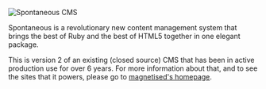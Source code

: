 ![Spontaneous CMS](https://github.com/SpontaneousCMS/spontaneous/raw/master/application/static/logo-400px-transparent.png)

Spontaneous is a revolutionary new content management system that brings the best of Ruby and the best of HTML5 together in one elegant package.

This is version 2 of an existing (closed source) CMS that has been in active production use for over 6 years. For more information about that, and to see the sites that it powers, please go to [magnetised's homepage](http://magnetised.info/spontaneous).


